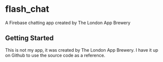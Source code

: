 # flash_chat

A Firebase chatting app created by The London App Brewery

## Getting Started

This is not my app, it was created by The London App Brewery. I have it up on Github to use the source code as a reference.

